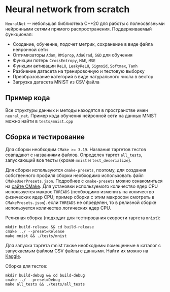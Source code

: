# Neural network from scratch

```NeuralNet``` -- небольшая библиотека C++20 для работы с полносвязными нейронными сетями прямого распространения.
Поддерживаемый функционал:
- Создание, обучение, подсчет метрик, сохранение в виде файла нейронной сети
- Оптимизаторы ```Adam```, ```RMSprop```, ```AdaGrad```, ```SGD``` для обучения
- Функции потерь ```CrossEntropy```, ```MAE```, ```MSE```
- Функции активации ```ReLU```, ```LeakyReLU```, ```Sigmoid```, ```Softmax```, ```Tanh```
- Разбиение датасета на тренировочную и тестовую выборку
- Преобразование категорий в виде натурального числа в вектор
- Загрузка датасета MNIST из CSV файла

## Пример кода

Все структуры данных и методы находятся в пространстве имен ```neural_net```. Пример кода обучения нейронной сети на данных MNIST можно найти в ```tests/mnist.cpp```

## Сборка и тестирование

Для сборки необходим ```CMake >= 3.19```. Названия таргетов тестов совпадают с названиями файлов. Определен таргет ```all_tests```, запускающий все тесты (кроме ```mnist``` и ```test_deserialize```). 

Для сборки используются ```cmake-presets```, поэтому, для создания собственного профиля сборки необходимо использовать файл ```CMakeUserPresets.json```. Подробнее с ```cmake-presets``` можно ознакомиться на [сайте CMake](https://cmake.org/cmake/help/latest/manual/cmake-presets.7.html). Для установки используемого количество ядер CPU используется макрос ```THREADS``` (необходимо изменить на количество физических ядер CPU; пример сборки с этим макросом смотреть в ```CMakePresets.json```). если ```THREADS``` не определен, то в релизной сборке используется количество логических ядер CPU.
 
Релизная сборка (подходит для тестирования скорости таргета ```mnist```):
```
mkdir build-release && cd build-release
cmake ../ --preset=Release
make mnist && ./tests/mnist
```
Для запуска таргета mnist также необходимы помещенные в каталог с запускаемым файлом CSV файлы с данными. Найти их можно на [Kaggle](https://www.kaggle.com/datasets/oddrationale/mnist-in-csv).

Сборка для тестов:
```
mkdir build-debug && cd build-debug
cmake ../ --preset=Debug
make all_tests && ./tests/all_tests
```
